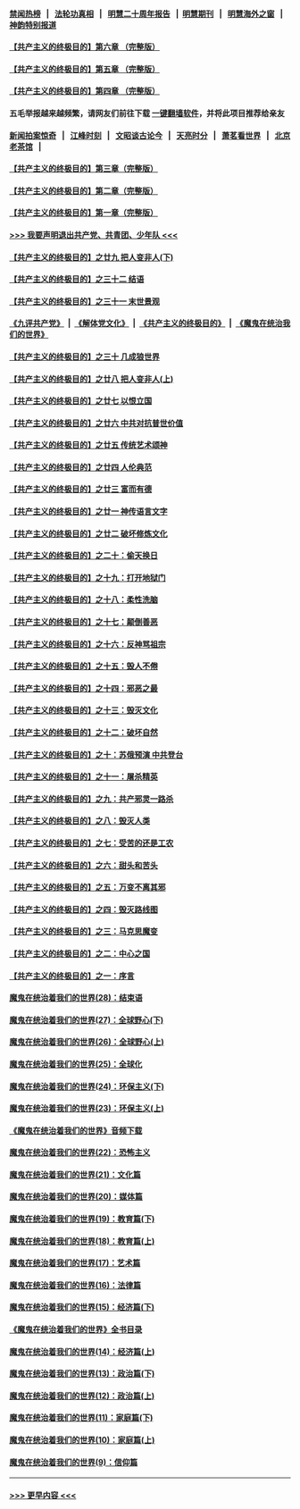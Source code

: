 #### [禁闻热榜](热点新闻.md?=0)  &nbsp;&nbsp;|&nbsp;&nbsp; [法轮功真相](https://github.com/gfw-breaker/truth/blob/master/README.md?=0) &nbsp;&nbsp;|&nbsp;&nbsp; [明慧二十周年报告](https://github.com/gfw-breaker/mh-reports/blob/master/README.md?=0) &nbsp;&nbsp;|&nbsp;&nbsp;[明慧期刊](https://github.com/gfw-breaker/mh-qikan) &nbsp;&nbsp;|&nbsp;&nbsp; [明慧海外之窗](https://github.com/gfw-breaker/mh-news/blob/master/README.md?=0) &nbsp;&nbsp;|&nbsp;&nbsp; [神韵特别报道](https://github.com/gfw-breaker/mh-news/blob/master/shenyun.md?=0)
#### [【共产主义的终极目的】第六章 （完整版）](../pages/nsc422/n11428913.md?t=03181502) 
#### [【共产主义的终极目的】第五章 （完整版）](../pages/nsc422/n11428912.md?t=03181502) 
#### [【共产主义的终极目的】第四章 （完整版）](../pages/nsc422/n11428907.md?t=03181502) 
#### 五毛举报越来越频繁，请网友们前往下载 [一键翻墙软件](https://github.com/gfw-breaker/ssr-accounts)，并将此项目推荐给亲友
#### [新闻拍案惊奇](https://github.com/gfw-breaker/banned-news/blob/master/pages/link4.md) &nbsp;&nbsp;|&nbsp;&nbsp; [江峰时刻](https://github.com/gfw-breaker/banned-news/blob/master/pages/link4.md) &nbsp;&nbsp;|&nbsp;&nbsp; [文昭谈古论今](https://github.com/gfw-breaker/banned-news/blob/master/pages/link4.md) &nbsp;&nbsp;|&nbsp;&nbsp; [天亮时分](https://github.com/gfw-breaker/banned-news/blob/master/pages/link4.md) &nbsp;&nbsp;|&nbsp;&nbsp; [萧茗看世界](https://github.com/gfw-breaker/banned-news/blob/master/pages/link4.md) &nbsp;&nbsp;|&nbsp;&nbsp; [北京老茶馆](https://github.com/gfw-breaker/banned-news/blob/master/pages/link4.md) &nbsp;&nbsp;|&nbsp;&nbsp; 
#### [【共产主义的终极目的】第三章（完整版）](../pages/nsc422/n11428848.md?t=03181502) 
#### [【共产主义的终极目的】第二章（完整版）](../pages/nsc422/n11428831.md?t=03181502) 
#### [【共产主义的终极目的】第一章（完整版）](../pages/nsc422/n11417651.md?t=03181502) 
#### [>>> 我要声明退出共产党、共青团、少年队 <<<](https://github.com/begood0513/goodnews/blob/master/quit/letter.md) 
#### [【共产主义的终极目的】之廿九 把人变非人(下)](../pages/nsc422/n11344140.md?t=03181502) 
#### [【共产主义的终极目的】之三十二 结语](../pages/nsc422/n11360535.md?t=03181502) 
#### [【共产主义的终极目的】之三十一 末世景观](../pages/nsc422/n11351129.md?t=03181502) 
#### [《九评共产党》](https://github.com/begood0513/9ping.md/blob/master/README.md) &nbsp;|&nbsp; [《解体党文化》](../../../../jtdwh.md/blob/master/README.md)  &nbsp;|&nbsp; [《共产主义的终极目的》](../../../../gczydzjmd.md/blob/master/README.md) &nbsp;|&nbsp; [《魔鬼在统治我们的世界》](../../../../mgztzwmdsj.md/blob/master/README.md) 
#### [【共产主义的终极目的】之三十 几成狼世界](../pages/nsc422/n11348280.md?t=03181502) 
#### [【共产主义的终极目的】之廿八 把人变非人(上)](../pages/nsc422/n11340492.md?t=03181502) 
#### [【共产主义的终极目的】之廿七 以恨立国](../pages/nsc422/n11336944.md?t=03181502) 
#### [【共产主义的终极目的】之廿六 中共对抗普世价值](../pages/nsc422/n11324785.md?t=03181502) 
#### [【共产主义的终极目的】之廿五 传统艺术颂神](../pages/nsc422/n11296396.md?t=03181502) 
#### [【共产主义的终极目的】之廿四 人伦典范](../pages/nsc422/n11296397.md?t=03181502) 
#### [【共产主义的终极目的】之廿三 富而有德](../pages/nsc422/n11283598.md?t=03181502) 
#### [【共产主义的终极目的】之廿一 神传语言文字](../pages/nsc422/n11263265.md?t=03181502) 
#### [【共产主义的终极目的】之廿二 破坏修炼文化](../pages/nsc422/n11245728.md?t=03181502) 
#### [【共产主义的终极目的】之二十：偷天换日](../pages/nsc422/n11238846.md?t=03181502) 
#### [【共产主义的终极目的】之十九：打开地狱门](../pages/nsc422/n11206376.md?t=03181502) 
#### [【共产主义的终极目的】之十八：柔性洗脑](../pages/nsc422/n11199994.md?t=03181502) 
#### [【共产主义的终极目的】之十七：颠倒善恶](../pages/nsc422/n11179782.md?t=03181502) 
#### [【共产主义的终极目的】之十六：反神骂祖宗](../pages/nsc422/n11166798.md?t=03181502) 
#### [【共产主义的终极目的】之十五：毁人不倦](../pages/nsc422/n11166792.md?t=03181502) 
#### [【共产主义的终极目的】之十四：邪恶之最](../pages/nsc422/n11150249.md?t=03181502) 
#### [【共产主义的终极目的】之十三：毁灭文化](../pages/nsc422/n11135227.md?t=03181502) 
#### [【共产主义的终极目的】之十二：破坏自然](../pages/nsc422/n11135214.md?t=03181502) 
#### [【共产主义的终极目的】之十：苏俄预演 中共登台](../pages/nsc422/n11118424.md?t=03181502) 
#### [【共产主义的终极目的】之十一：屠杀精英](../pages/nsc422/n11118442.md?t=03181502) 
#### [【共产主义的终极目的】之九：共产邪灵一路杀](../pages/nsc422/n11114139.md?t=03181502) 
#### [【共产主义的终极目的】之八：毁灭人类](../pages/nsc422/n11108503.md?t=03181502) 
#### [【共产主义的终极目的】之七：受苦的还是工农](../pages/nsc422/n11101809.md?t=03181502) 
#### [【共产主义的终极目的】之六：甜头和苦头](../pages/nsc422/n11096971.md?t=03181502) 
#### [【共产主义的终极目的】之五：万变不离其邪](../pages/nsc422/n11091285.md?t=03181502) 
#### [【共产主义的终极目的】之四：毁灭路线图](../pages/nsc422/n11086284.md?t=03181502) 
#### [【共产主义的终极目的】之三：马克思魔变](../pages/nsc422/n11061941.md?t=03181502) 
#### [【共产主义的终极目的】之二：中心之国](../pages/nsc422/n11047728.md?t=03181502) 
#### [【共产主义的终极目的】之一：序言](../pages/nsc422/n11086077.md?t=03181502) 
#### [魔鬼在统治着我们的世界(28)：结束语](../pages/nsc422/n10936246.md?t=03181502) 
#### [魔鬼在统治着我们的世界(27)：全球野心(下)](../pages/nsc422/n10928319.md?t=03181502) 
#### [魔鬼在统治着我们的世界(26)：全球野心(上)](../pages/nsc422/n10900318.md?t=03181502) 
#### [魔鬼在统治着我们的世界(25)：全球化](../pages/nsc422/n10788205.md?t=03181502) 
#### [魔鬼在统治着我们的世界(24)：环保主义(下)](../pages/nsc422/n10695307.md?t=03181502) 
#### [魔鬼在统治着我们的世界(23)：环保主义(上)](../pages/nsc422/n10688613.md?t=03181502) 
#### [《魔鬼在统治着我们的世界》音频下载](../pages/nsc422/n10635553.md?t=03181502) 
#### [魔鬼在统治着我们的世界(22)：恐怖主义](../pages/nsc422/n10614727.md?t=03181502) 
#### [魔鬼在统治着我们的世界(21)：文化篇](../pages/nsc422/n10597706.md?t=03181502) 
#### [魔鬼在统治着我们的世界(20)：媒体篇](../pages/nsc422/n10586579.md?t=03181502) 
#### [魔鬼在统治着我们的世界(19)：教育篇(下)](../pages/nsc422/n10564808.md?t=03181502) 
#### [魔鬼在统治着我们的世界(18)：教育篇(上)](../pages/nsc422/n10526970.md?t=03181502) 
#### [魔鬼在统治着我们的世界(17)：艺术篇](../pages/nsc422/n10499093.md?t=03181502) 
#### [魔鬼在统治着我们的世界(16)：法律篇](../pages/nsc422/n10485969.md?t=03181502) 
#### [魔鬼在统治着我们的世界(15)：经济篇(下)](../pages/nsc422/n10469975.md?t=03181502) 
#### [《魔鬼在统治着我们的世界》全书目录](../pages/nsc422/n10464261.md?t=03181502) 
#### [魔鬼在统治着我们的世界(14)：经济篇(上)](../pages/nsc422/n10457370.md?t=03181502) 
#### [魔鬼在统治着我们的世界(13)：政治篇(下)](../pages/nsc422/n10448270.md?t=03181502) 
#### [魔鬼在统治着我们的世界(12)：政治篇(上)](../pages/nsc422/n10444576.md?t=03181502) 
#### [魔鬼在统治着我们的世界(11)：家庭篇(下)](../pages/nsc422/n10440961.md?t=03181502) 
#### [魔鬼在统治着我们的世界(10)：家庭篇(上)](../pages/nsc422/n10435448.md?t=03181502) 
#### [魔鬼在统治着我们的世界(9)：信仰篇](../pages/nsc422/n10432159.md?t=03181502) 

----
#### [ >>> 更早内容 <<< ](../indexes/nsc422-earlier.md)
